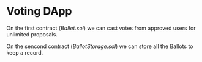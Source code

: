 # Voting DApp

On the first contract (*Ballet.sol*) we can cast votes from approved users for unlimited proposals.

On the sencond contract (*BallotStorage.sol*) we can store all the Ballots to keep a record.
